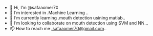 - 👋 Hi, I’m @safaaomer70
- 👀 I’m interested in .Machine Learning ..
- 🌱 I’m currently learning .mouth detection usining matlab..
- 💞️ I’m looking to collaborate on mouth detection using SVM and NN...
- 📫 How to reach me .safaaomer70@gmail.com..

<!---
safaaomer70/safaaomer70 is a ✨ special ✨ repository because its `README.md` (this file) appears on your GitHub profile.
You can click the Preview link to take a look at your changes.
--->
